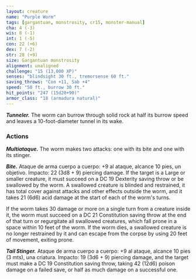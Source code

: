 ```yaml
---
layout: creature
name: "Purple Worm"
tags: [gargantuan, monstrosity, cr15, monster-manual]
cha: 4 (-3)
wis: 8 (-1)
int: 1 (-5)
con: 22 (+6)
dex: 7 (-2)
str: 28 (+9)
size: Gargantuan monstrosity
alignment: unaligned
challenge: "15 (13,000 XP)"
senses: "blindsight 30 ft., tremorsense 60 ft."
saving_throws: "Con +11, Sab +4"
speed: "50 ft., burrow 30 ft."
hit_points: "247 (15d20+90)"
armor_class: "18 (armadura natural)"
---
```


***Tunneler.*** The worm can burrow through solid rock at half its burrow speed and leaves a 10-foot-diameter tunnel in its wake.

### Actions

***Multiataque.*** The worm makes two attacks: one with its bite and one with its stinger.

***Bite.*** Ataque de arma cuerpo a cuerpo: +9 al ataque, alcance 10 pies, un objetivo. Impacto: 22 (3d8 + 9) piercing damage. If the target is a Large or smaller creature, it must succeed on a DC 19 Dexterity saving throw or be swallowed by the worm. A swallowed creature is blinded and restrained, it has total cover against attacks and other effects outside the worm, and it takes 21 (6d6) acid damage at the start of each of the worm's turns.

If the worm takes 30 damage or more on a single turn from a creature inside it, the worm must succeed on a DC 21 Constitution saving throw at the end of that turn or regurgitate all swallowed creatures, which fall prone in a space within 10 feet of the worm. If the worm dies, a swallowed creature is no longer restrained by it and can escape from the corpse by using 20 feet of movement, exiting prone.

***Tail Stinger.*** Ataque de arma cuerpo a cuerpo: +9 al ataque, alcance 10 pies (3 mts), una criatura. Impacto: 19 (3d6 + 9) piercing damage, and the target must make a DC 19 Constitution saving throw, taking 42 (12d6) poison damage on a failed save, or half as much damage on a successful one.